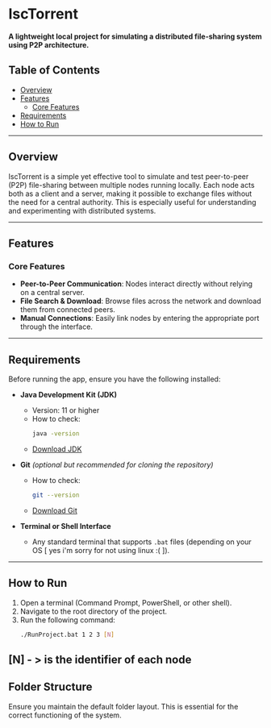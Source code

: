 # IscTorrent

**A lightweight local project for simulating a distributed file-sharing system using P2P architecture.**

##  Table of Contents
- [Overview](#overview)
- [Features](#features)
  - [Core Features](#core-features)
- [Requirements](#requirements)
- [How to Run](#how-to-run)

---

##  Overview
IscTorrent is a simple yet effective tool to simulate and test peer-to-peer (P2P) file-sharing between multiple nodes running locally. Each node acts both as a client and a server, making it possible to exchange files without the need for a central authority. This is especially useful for understanding and experimenting with distributed systems.

---

##  Features

### Core Features
- **Peer-to-Peer Communication**: Nodes interact directly without relying on a central server.
- **File Search & Download**: Browse files across the network and download them from connected peers.
- **Manual Connections**: Easily link nodes by entering the appropriate port through the interface.

---

## Requirements

Before running the app, ensure you have the following installed:

- **Java Development Kit (JDK)**  
  - Version: 11 or higher  
  - How to check:  
    ```bash
    java -version
    ```
  - [Download JDK](https://openjdk.org/install/)

- **Git** *(optional but recommended for cloning the repository)*  
  - How to check:  
    ```bash
    git --version
    ```
  - [Download Git](https://git-scm.com/downloads)

- **Terminal or Shell Interface**  
  - Any standard terminal that supports `.bat` files (depending on your OS [ yes i'm sorry for not using linux :( ]).

---

## How to Run

1. Open a terminal (Command Prompt, PowerShell, or other shell).
2. Navigate to the root directory of the project.
3. Run the following command:
   ```bash
   ./RunProject.bat 1 2 3 [N]
   ```
  [N] - > is the identifier of each node
---

## Folder Structure

Ensure you maintain the default folder layout. This is essential for the correct functioning of the system.
